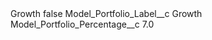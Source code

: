 <?xml version="1.0" encoding="UTF-8"?>
<CustomMetadata xmlns="http://soap.sforce.com/2006/04/metadata" xmlns:xsi="http://www.w3.org/2001/XMLSchema-instance" xmlns:xsd="http://www.w3.org/2001/XMLSchema">
    <label>Growth</label>
    <protected>false</protected>
    <values>
        <field>Model_Portfolio_Label__c</field>
        <value xsi:type="xsd:string">Growth</value>
    </values>
    <values>
        <field>Model_Portfolio_Percentage__c</field>
        <value xsi:type="xsd:double">7.0</value>
    </values>
</CustomMetadata>
